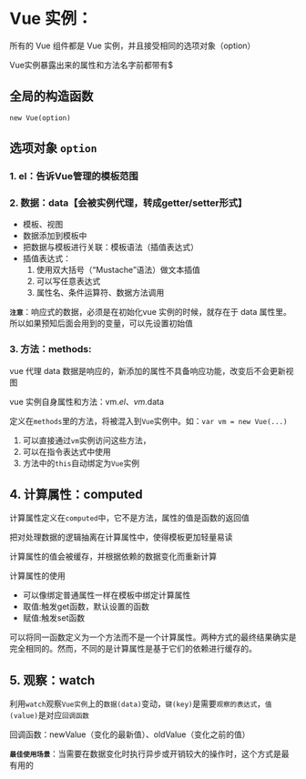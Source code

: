 # Vue 实例：

所有的 Vue 组件都是 Vue 实例，并且接受相同的选项对象（option）

Vue实例暴露出来的属性和方法名字前都带有$

## 全局的构造函数

`new Vue(option)`

## 选项对象 `option`

### 1. el：告诉Vue管理的模板范围

### 2. 数据：data【会被实例代理，转成getter/setter形式】

- 模板、视图
- 数据添加到模板中
- 把数据与模板进行关联：模板语法（插值表达式）
- 插值表达式：
	1. 使用双大括号（“Mustache”语法）做文本插值
	2. 可以写任意表达式
	3. 属性名、条件运算符、数据方法调用


**`注意`**：响应式的数据，必须是在初始化vue 实例的时候，就存在于 data 属性里。所以如果预知后面会用到的变量，可以先设置初始值

### 3. 方法：methods:

vue 代理 data 数据是响应的，新添加的属性不具备响应功能，改变后不会更新视图

vue 实例自身属性和方法：vm.$el、vm.$data

定义在`methods`里的方法，将被混入到`Vue`实例中。如：`var vm = new Vue(...)`

1. 可以直接通过`vm`实例访问这些方法，
2. 可以在指令表达式中使用
3. 方法中的`this`自动绑定为`Vue`实例

## 4. 计算属性：computed

计算属性定义在`computed`中，它不是方法，属性的值是函数的返回值

把对处理数据的逻辑抽离在计算属性中，使得模板更加轻量易读

计算属性的值会被缓存，并根据依赖的数据变化而重新计算

计算属性的使用

- 可以像绑定普通属性一样在模板中绑定计算属性
- 取值:触发get函数，默认设置的函数
- 赋值:触发set函数

可以将同一函数定义为一个方法而不是一个计算属性。两种方式的最终结果确实是完全相同的。然而，不同的是计算属性是基于它们的依赖进行缓存的。

## 5. 观察：watch

利用`watch`观察`Vue实例`上的`数据(data)`变动，`键(key)`是需要`观察的表达式`，`值(value)`是对应`回调函数`

回调函数：newValue（变化的最新值）、oldValue（变化之前的值）

**`最佳使用场景`**：当需要在数据变化时执行异步或开销较大的操作时，这个方式是最有用的




